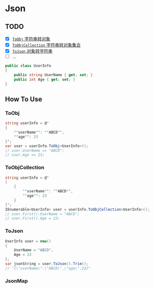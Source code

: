 # Json

## TODO

- [x] [`ToObj` 字符串转对象](#toobj)
- [x] [`ToObjCollection` 字符串转对象集合](#toobjcollection)
- [x] [`ToJson` 对象转字符串](#tojson)
- [ ] ...

```csharp
public class UserInfo
{
    public string UserName { get; set; }
    public int Age { get; set; }
}
```

## How To Use

### ToObj

```csharp
string userInfo = @"
{
    ""userName"": ""ABCD"",
    ""age"": 23
}";
var user = userInfo.ToObj<UserInfo>();
// user.UserName == "ABCD";
// user.Age == 23;
```

### ToObjCollection

```csharp
string userInfo = @"
[
    {
        ""userName"": ""ABCD"",
        ""age"": 23
    }
]";
IEnumerable<UserInfo> user = userInfo.ToObjCollection<UserInfo>();
// user.First().UserName = "ABCD";
// user.First().Age = 23;
```

### ToJson

```csharp
UserInfo user = new()
{
    UserName = "ABCD",
    Age = 23
};
var jsonString = user.ToJson().Trim();
// "{\"userName\":\"ABCD\",\"age\":23}"
```

### JsonMap


